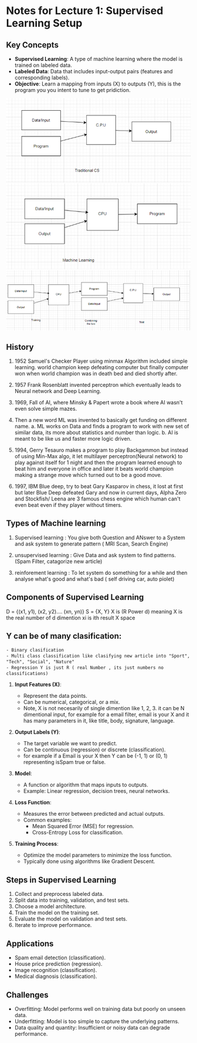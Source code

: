 # Notes for Lecture 1: Supervised Learning Setup


## Key Concepts
- **Supervised Learning**: A type of machine learning where the model is trained on labeled data.
- **Labeled Data**: Data that includes input-output pairs (features and corresponding labels).
- **Objective**: Learn a mapping from inputs (X) to outputs (Y), this is the program you you intent to tune to get pridiction.

![alt text](1-traditional-cs.png)
![alt text](1-machine-learning.png)
![alt text](1-combine.png)

## History
1. 1952 Samuel's Checker Player using minmax Algorithm included simple learning. 
world champion keep defeating computer but finally computer won when world champion was in death bed and died shortly after.

2. 1957 Frank Rosenblatt invented perceptron which eventually leads to Neural network and Deep Learning. 

3. 1969, Fall of AI, where Minsky & Papert wrote a book where AI wasn't even solve simple mazes. 

4. Then a new word ML was invented to basically get funding on different name.
    a. ML works on Data and finds a program to work with new set of similar data, its more about statistics and number than logic. 
    b. AI is meant to be like us and faster more logic driven. 

5. 1994, Gerry Tesauro makes a program to play Backgammon but instead of using Min-Max algo, it let multilayer perceptron(Neural network) to play against itself for 1 night and then the program learned enough to beat him and everyone in office and later it beats world champion making a strange move which turned out to be a good move. 

6. 1997, IBM Blue deep, try to beat Gary Kasparov in chess, it lost at first but later Blue Deep defeated Gary and now in current days, Alpha Zero and Stockfish/ Leena are 3 famous chess engine which human can't even beat even if they player without timers. 


## Types of Machine learning

1) Supervised learning : You give both Question and ANswer to a System and ask system to generate pattern ( MRI Scan, Search Engine)

2) unsupervised learning : Give Data and ask system to find patterns. (Spam Filter, catagorize new article)

3) reinforement learning : To let system do something for a while and then analyse what's good and what's bad ( self driving car, auto piolet)


## Components of Supervised Learning

D = {(x1, y1), (x2, y2).... (xn, yn)} 
S = {X, Y} 
X is (R Power d) meaning X is the real number of d dimention
xi is ith result X space 

## **Y can be of many clasification**:
    - Binary clasification 
    - Multi class classification like clasifying new article into "Sport", "Tech", "Social", "Nature"
    - Regression Y is just R ( real Number , its just numbers no classifications)


1. **Input Features (X)**:
    - Represent the data points.
    - Can be numerical, categorical, or a mix.
    - Note, X is not necesarily of single dimention like 1, 2, 3. it can be N dimentional input, for example for a email filter, email is your X and it has many parameters in it, like title, body, signature, language. 

2. **Output Labels (Y)**:
    - The target variable we want to predict.
    - Can be continuous (regression) or discrete (classification).
    - for example if a Email is your X then Y can be (-1, 1) or (0, 1) representing isSpam true or false. 

3. **Model**:
    - A function or algorithm that maps inputs to outputs.
    - Example: Linear regression, decision trees, neural networks.

4. **Loss Function**:
    - Measures the error between predicted and actual outputs.
    - Common examples:
      - Mean Squared Error (MSE) for regression.
      - Cross-Entropy Loss for classification.

5. **Training Process**:
    - Optimize the model parameters to minimize the loss function.
    - Typically done using algorithms like Gradient Descent.

## Steps in Supervised Learning
1. Collect and preprocess labeled data.
2. Split data into training, validation, and test sets.
3. Choose a model architecture.
4. Train the model on the training set.
5. Evaluate the model on validation and test sets.
6. Iterate to improve performance.

## Applications
- Spam email detection (classification).
- House price prediction (regression).
- Image recognition (classification).
- Medical diagnosis (classification).

## Challenges
- Overfitting: Model performs well on training data but poorly on unseen data.
- Underfitting: Model is too simple to capture the underlying patterns.
- Data quality and quantity: Insufficient or noisy data can degrade performance.
